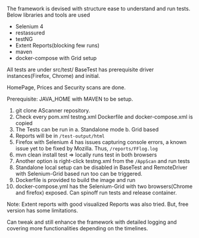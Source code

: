 The framework is devised with structure ease to understand and run tests.
Below libraries and tools are used
- Selenium 4
- restassured
- testNG
- Extent Reports(blocking few runs)
- maven 
- docker-compose with Grid setup

All tests are under src/test/
BaseTest has prerequisite driver instances(Firefox, Chrome) and initial.

HomePage, Prices and Security scans are done.

Prerequisite: JAVA_HOME with MAVEN to be setup.
1. git clone AScanner repository.
2. Check every pom.xml testng.xml Dockerfile and docker-compose.xml is copied
3. The Tests can be run in
   a. Standalone mode
   b. Grid based
4. Reports will be in `/test-output/html`
5. Firefox with Selenium 4 has issues capturing console errors, a known issue yet to be fixed by Mozilla. 
   Thus, `/reports/FFlog.log`
6. mvn clean install test => locally runs test in both browsers
7. Another option is right-click testng.xml from the `/AppScan` and run tests
8. Standalone local setup can be disabled in BaseTest and RemoteDriver with 
   Selenium-Grid based run too can be triggered.
9. Dockerfile is provided to build the image and run
10. docker-compose.yml has the Selenium-Grid with two browsers(Chrome and firefox) exposed. 
   Can spinoff run tests and release container.
   
Note: Extent reports with good visualized Reports was also tried.
But, free version has some limitations.

Can tweak and still enhance the framework with detailed logging and covering more
functionalities depending on the timelines.   
